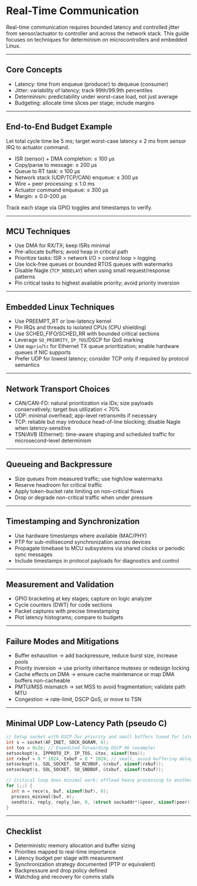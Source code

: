 # Real-Time Communication

Real-time communication requires bounded latency and controlled jitter from sensor/actuator to controller and across the network stack. This guide focuses on techniques for determinism on microcontrollers and embedded Linux.

---

## Core Concepts

- Latency: time from enqueue (producer) to dequeue (consumer)
- Jitter: variability of latency; track 99th/99.9th percentiles
- Determinism: predictability under worst-case load, not just average
- Budgeting: allocate time slices per stage; include margins

---

## End-to-End Budget Example

Let total cycle time be 5 ms; target worst-case latency ≤ 2 ms from sensor IRQ to actuator command.

- ISR (sensor) + DMA completion: ≤ 100 µs
- Copy/parse to message: ≤ 200 µs
- Queue to RT task: ≤ 100 µs
- Network stack (UDP/TCP/CAN) enqueue: ≤ 300 µs
- Wire + peer processing: ≤ 1.0 ms
- Actuator command enqueue: ≤ 300 µs
- Margin: ≥ 0.0–200 µs

Track each stage via GPIO toggles and timestamps to verify.

---

## MCU Techniques

- Use DMA for RX/TX; keep ISRs minimal
- Pre-allocate buffers; avoid heap in critical path
- Prioritize tasks: ISR > network I/O > control loop > logging
- Use lock-free queues or bounded RTOS queues with watermarks
- Disable Nagle (`TCP_NODELAY`) when using small request/response patterns
- Pin critical tasks to highest available priority; avoid priority inversion

---

## Embedded Linux Techniques

- Use PREEMPT_RT or low-latency kernel
- Pin IRQs and threads to isolated CPUs (CPU shielding)
- Use SCHED_FIFO/SCHED_RR with bounded critical sections
- Leverage `SO_PRIORITY`, `IP_TOS`/DSCP for QoS marking
- Use `mqprio`/`tc` for Ethernet TX queue prioritization; enable hardware queues if NIC supports
- Prefer UDP for lowest latency; consider TCP only if required by protocol semantics

---

## Network Transport Choices

- CAN/CAN-FD: natural prioritization via IDs; size payloads conservatively; target bus utilization < 70%
- UDP: minimal overhead; app-level retransmits if necessary
- TCP: reliable but may introduce head-of-line blocking; disable Nagle when latency-sensitive
- TSN/AVB (Ethernet): time-aware shaping and scheduled traffic for microsecond-level determinism

---

## Queueing and Backpressure

- Size queues from measured traffic; use high/low watermarks
- Reserve headroom for critical traffic
- Apply token-bucket rate limiting on non-critical flows
- Drop or degrade non-critical traffic when under pressure

---

## Timestamping and Synchronization

- Use hardware timestamps where available (MAC/PHY)
- PTP for sub-millisecond synchronization across devices
- Propagate timebase to MCU subsystems via shared clocks or periodic sync messages
- Include timestamps in protocol payloads for diagnostics and control

---

## Measurement and Validation

- GPIO bracketing at key stages; capture on logic analyzer
- Cycle counters (DWT) for code sections
- Packet captures with precise timestamping
- Plot latency histograms; compare to budgets

---

## Failure Modes and Mitigations

- Buffer exhaustion → add backpressure, reduce burst size, increase pools
- Priority inversion → use priority inheritance mutexes or redesign locking
- Cache effects on DMA → ensure cache maintenance or map DMA buffers non-cacheable
- PMTU/MSS mismatch → set MSS to avoid fragmentation; validate path MTU
- Congestion → rate-limit, DSCP QoS, or move to TSN

---

## Minimal UDP Low-Latency Path (pseudo C)

```c
// Setup socket with DSCP for priority and small buffers tuned for latency
int s = socket(AF_INET, SOCK_DGRAM, 0);
int tos = 0x2e; // Expedited Forwarding DSCP 46 (example)
setsockopt(s, IPPROTO_IP, IP_TOS, &tos, sizeof(tos));
int rxbuf = 8 * 1024, txbuf = 8 * 1024; // small, avoid buffering delays
setsockopt(s, SOL_SOCKET, SO_RCVBUF, &rxbuf, sizeof(rxbuf));
setsockopt(s, SOL_SOCKET, SO_SNDBUF, &txbuf, sizeof(txbuf));

// Critical loop does minimal work; offload heavy processing to another thread
for (;;) {
  int n = recv(s, buf, sizeof(buf), 0);
  process_minimal(buf, n);
  sendto(s, reply, reply_len, 0, (struct sockaddr*)&peer, sizeof(peer));
}
```

---

## Checklist

- Deterministic memory allocation and buffer sizing
- Priorities mapped to real-time importance
- Latency budget per stage with measurement
- Synchronization strategy documented (PTP or equivalent)
- Backpressure and drop policy defined
- Watchdog and recovery for comms stalls


